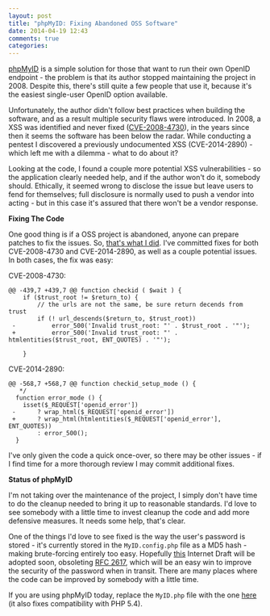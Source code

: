 ```yaml
---
layout: post
title: "phpMyID: Fixing Abandoned OSS Software"
date: 2014-04-19 12:43
comments: true
categories: 
---
```


[phpMyID](http://siege.org/phpmyid) is a simple solution for those that want to run their own OpenID endpoint - the problem is that its author stopped maintaining the project in 2008. Despite this, there's still quite a few people that use it, because it's the easiest single-user OpenID option available.

Unfortunately, the author didn't follow best practices when building the software, and as a result multiple security flaws were introduced. In 2008, a XSS was identified and never fixed ([CVE-2008-4730](https://cve.mitre.org/cgi-bin/cvename.cgi?name=2008-4730)), in the years since then it seems the software has been below the radar. While conducting a pentest I discovered a previously undocumented XSS (CVE-2014-2890) - which left me with a dilemma - what to do about it?

Looking at the code, I found a couple more potential XSS vulnerabilities - so the application clearly needed help, and if the author won't do it, somebody should. Ethically, it seemed wrong to disclose the issue but leave users to fend for themselves; full disclosure is normally used to push a vendor into acting - but in this case it's assured that there won't be a vendor response.

**Fixing The Code**

One good thing is if a OSS project is abandoned, anyone can prepare patches to fix the issues. So, [that's what I did](https://github.com/adamcaudill/phpMyID). I've committed fixes for both CVE-2008-4730 and CVE-2014-2890, as well as a couple potential issues. In both cases, the fix was easy:

CVE-2008-4730:

    @@ -439,7 +439,7 @@ function checkid ( $wait ) {
      	if ($trust_root != $return_to) {
      		// the urls are not the same, be sure return decends from trust
      		if (! url_descends($return_to, $trust_root))
     -			error_500('Invalid trust_root: "' . $trust_root . '"');
     +			error_500('Invalid trust_root: "' . htmlentities($trust_root, ENT_QUOTES) . '"');
    
      	}

CVE-2014-2890:

    @@ -568,7 +568,7 @@ function checkid_setup_mode () {
       */
      function error_mode () {
      	isset($_REQUEST['openid_error']) 
     -		? wrap_html($_REQUEST['openid_error'])
     +		? wrap_html(htmlentities($_REQUEST['openid_error'], ENT_QUOTES))
      		: error_500();
      }

I've only given the code a quick once-over, so there may be other issues - if I find time for a more thorough review I may commit additional fixes.

**Status of phpMyID**

I'm not taking over the maintenance of the project, I simply don't have time to do the cleanup needed to bring it up to reasonable standards. I'd love to see somebody with a little time to invest cleanup the code and add more defensive measures. It needs some help, that's clear.

One of the things I'd love to see fixed is the way the user's password is stored - it's currently stored in the `MyID.config.php` file as a MD5 hash - making brute-forcing entirely too easy. Hopefully [this](http://tools.ietf.org/html/draft-ietf-httpauth-digest-06) Internet Draft will be adopted soon, obsoleting [RFC 2617](http://tools.ietf.org/html/rfc2617), which will be an easy win to improve the security of the password when in transit. There are many places where the code can be improved by somebody with a little time.

If you are using phpMyID today, replace the `MyID.php` file with the one [here](https://raw.githubusercontent.com/adamcaudill/phpMyID/master/MyID.php) (it also fixes compatibility with PHP 5.4).

